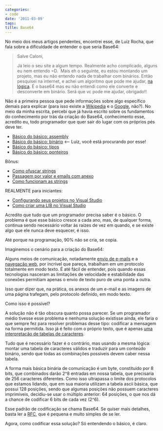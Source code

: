 ```yaml
---
categories:
- code
date: '2011-03-09'
tags:
title: Base64
---
```


No meio dos meus artigos pendentes, encontrei esse, de Luiz Rocha, que fala sobre a dificuldade de entender o que seria Base64:

> Salve Caloni,
> 
> Já leio o seu site a algum tempo. Realmente acho complicado, alguns eu nem entendo =D.  Mais eh o seguinte, eu estou montando um projeto, mas eu não entendo nada de trabalhar com binários. Então pesquisei na internet, e achei um algoritmo que pode me ajudar, [na lógica](http://base64.sourceforge.net/b64.c). É o base64 mas eu não entendi como ele converte e desconverte em binário. Será que vc pode me ajudar, obrigado!!

Não é a primeira pessoa que pede informações sobre algo específico demais para explicar (para isso existe a [Wikipedia](http://en.wikipedia.org/wiki/Base64) e o [Google](http://www.google.com/search?q=base64), não?). No meio da minha escrita, percebi que já havia escrito sobre os fundamentos do conhecimento por trás da criação do Base64, conhecimento esse, acredito eu, todo programador que quer sair do lugar com os próprios pés deve ter.

  * [Básico do básico: assembly](http://www.caloni.com.br/basico-do-basico-assembly)
  * [Básico do básico: binário](http://www.caloni.com.br/basico-do-basico-binario) <-- Luiz, você está procurando por esse!
  * [Básico do básico: tipos](http://www.caloni.com.br/basico-do-basico-tipos)
  * [Básico do básico: ponteiros](http://www.caloni.com.br/basico-do-basico-ponteiros)

Bônus:

  * [Como ofuscar strings](http://www.caloni.com.br/como-ofuscar-strings)
  * [Passagem por valor e emails com anexo](http://www.caloni.com.br/passagem-por-valor-e-emails-com-anexo)
  * [Como funcionam as strings](http://www.caloni.com.br/strings)

REALMENTE para iniciantes:

  * [Configurando seus projetos no Visual Studio](http://www.caloni.com.br/configurando-seus-projetos-no-visual-studio)
  * [Como criar uma LIB no Visual Studio](http://www.caloni.com.br/como-criar-uma-lib-no-visual-studio)

Acredito que tudo que um programador precisa saber é o básico. O problema é que esse básico cresce a cada ano, mas, de qualquer forma, continua sendo necessário voltar às raízes de vez em quando, e se existe algo que ele nunca deve esquecer, é isso.

Até porque na programação, 90% não se cria, se copia.

Imaginemos o cenário para a criação do Base64:

Alguns meios de comunicação, notadamente [envio de e-mails](http://pt.wikipedia.org/wiki/Simple_Mail_Transfer_Protocol) e a [navegação web](http://pt.wikipedia.org/wiki/Hypertext_Transfer_Protocol), por incrível que pareça, trabalham em um protocolo totalmente em modo texto. É até fácil de entender, pois quando essas tecnologias nasceram as limitações de velocidade e estabilidade das conexões permitiam apenas o envio de texto puro de uma ponta a outra.

Isso quer dizer que, na prática, os anexos de um e-mail e as imagens de uma página trafegam, pelo protocolo definido, em modo texto.

Como isso é possível?

A solução não é tão obscura quanto possa parecer. Se um programador médio tivesse esse problema e nenhuma solução existisse ainda, ele faria o que sempre fez para resolver problemas desse tipo: codificar a mensagem na forma permitida. Isso já é feito com o próprio texto, que é apenas [uma interpretação de tabelas de caracteres](http://www.caloni.com.br/basico-do-basico-binario).

Tudo que é necessário fazer é o contrário, mas usando a mesma lógica: montar uma tabela de caracteres válidos e traduzir para um conteúdo binário, sendo que todas as combinações possíveis devem caber nessa tabela.

A forma mais básica binária de comunicação é um byte, constituído por 8 bits, que combinados darão 2^8 entradas em nossa tabela, que precisaria de 256 caracteres diferentes. Como isso ultrapassa o limite dos protocolos que estamos lidando, que em sua maioria utilizam a tabela ascii básica, que possui 128 posições, sendo que algumas posições não possuem caracteres imprimíveis, decidiu-se usar o múltiplo anterior: 64 posições, o que nos dá a chance de codificar 6 bits de cada vez (2^6).

Esse padrão de codificação se chama Base64. Se quiser mais detalhes, basta ler a [RFC](http://tools.ietf.org/html/rfc989), que é pequena e muito simples de se ler.

Agora, como codificar essa solução? Só entendendo o básico, é claro.
